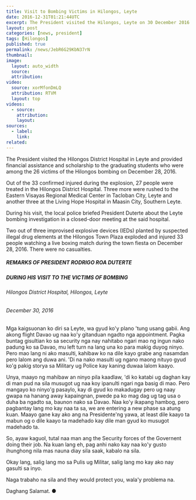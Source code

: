 ```yaml
---
title: Visit to Bombing Victims in Hilongos, Leyte
date: 2016-12-31T01:21:44UTC
excerpt: The President visited the Hilongos, Leyte on 30 December 2016 and provided financial assistance and scholarship to the graduating students who were among the 26 victims of the bombing on 28 December 2016.
layout: post
categories: [news, president]
tags: [Hilongos]
published: true
permalink: /news/JebR6G29KbN37rN
thumbnail:
image:
  layout: auto_width
  source: 
  attribution: 
video:
  source: xorMfonDmLQ
  attribution: RTVM
  layout: top
videos:
  - source: 
    attribution: 
    layout: 
sources:
  - label:
    link:
related:
---
```


The President visited the Hilongos District Hospital in Leyte and provided financial assistance and scholarship to the graduating students who were among the 26 victims of the Hilongos bombing on December 28, 2016.

Out of the 33 confirmed injured during the explosion, 27 people were treated in the Hilongos District Hospital. Three more were rushed to the Eastern Visayas Regional Medical Center in Tacloban City, Leyte and another three at the Living Hope Hospital in Maasin City, Southern Leyte.

During his visit, the local police briefed President Duterte about the Leyte bombing investigation in a closed-door meeting at the said hospital.

Two out of three improvised explosive devices (IEDs) planted by suspected illegal drug elements at the Hilongos Town Plaza exploded and injured 33 people watching a live boxing match during the town fiesta on December 28, 2016. There were no casualties.

##### REMARKS OF PRESIDENT RODRIGO ROA DUTERTE

##### DURING HIS VISIT TO THE VICTIMS OF BOMBING

###### Hilongos District Hospital, Hilongos, Leyte

###### December 30, 2016

Mga kaigsuonan ko diri sa Leyte, wa gyud ko'y plano 'tung usang gabii. Ang akong flight Davao ug naa ko'y gitanduan ngadto nga appointment. Pagka buntag gisultian ko sa security nga nay nahitabo ngari mao ng ingun nako padung ko sa Davao, mu left turn na lang una ko para makig duyog ninyo. Pero mao lang ni ako masulti, kahibaw ko na dile kayo grabe ang nasamdan pero lalom ang duwa ani. 'Di na nako masulti ug ngano maong nituyo gyud ko'g pakig storya sa Military ug Police kay kaning duwaa lalom kaayo.

Unya, maayo ng mahibaw an ninyo pila kaadlaw, 'di ko katabi ug daghan kay di man pud na sila musugot ug naa koy ipanulti ngari nga basig di mao. Pero mangayo ko ninyo'g pasaylo, kay di gyud ko makadugay pero ug naay gwapa na hanang away kapaingnan, pwede pa ko mag dag ug tag  usa o duha ba ngadto sa, baunon nako sa Davao. Naa ko'y ikapang hambog, pero pagbantay lang mo kay naa ta sa, we are entering a new phase sa atung kuan. Maayo gane kay ako ang na Presidente'ng yawa, at least dile kaayo ta mabun og o dile kaayo ta madehado kay dile man gyud ko musugot madehado ta. 

So, ayaw kaguol, tutal naa man ang the Security forces of the Governent doing their job. Na kuan lang eh, pag anhi nako kay naa ko'y gusto ihunghong nila mas nauna diay sila saak, kabalo na sila. 

Okay lang, salig lang mo sa Pulis ug Militar, salig lang mo kay ako nay gasulti sa inyo.

Naga trabaho na sila and they would protect you, wala'y problema  na.

Daghang Salamat.
&#x25cf;
